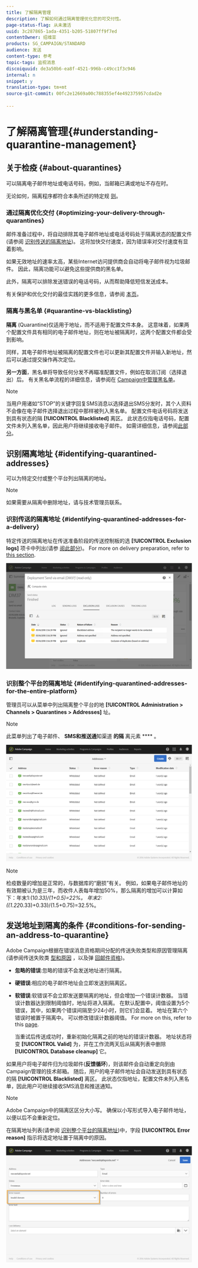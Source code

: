 ```yaml
---
title: 了解隔离管理
description: 了解如何通过隔离管理优化您的可交付性。
page-status-flag: 从未激活
uuid: 3c287865-1ada-4351-b205-51807ff9f7ed
contentOwner: 绍维亚
products: SG_CAMPAIGN/STANDARD
audience: 发送
content-type: 参考
topic-tags: 监视消息
discoiquuid: de3a50b6-ea8f-4521-996b-c49cc1f3c946
internal: n
snippet: y
translation-type: tm+mt
source-git-commit: 00fc2e12669a00c788355ef4e492375957cdad2e

---
```



# 了解隔离管理{#understanding-quarantine-management}

## 关于检疫 {#about-quarantines}

可以隔离电子邮件地址或电话号码，例如，当邮箱已满或地址不存在时。

无论如何，隔离程序都符合本条所述的特定规 [则](#conditions-for-sending-an-address-to-quarantine)。

### 通过隔离优化交付 {#optimizing-your-delivery-through-quarantines}

邮件准备过程中，将自动排除其电子邮件地址或电话号码处于隔离状态的配置文件(请参阅 [识别传送的隔离地址](#identifying-quarantined-addresses-for-a-delivery))。 这将加快交付速度，因为错误率对交付速度有显着影响。

如果无效地址的速率太高，某些Internet访问提供商会自动将电子邮件视为垃圾邮件。 因此，隔离功能可以避免这些提供商的黑名单。

此外，隔离可以排除发送错误的电话号码，从而帮助降低短信发送成本。

有关保护和优化交付的最佳实践的更多信息，请参阅 [本页](https://docs.campaign.adobe.com/doc/standard/getting_started/en/ACS_DeliveryBestPractices.html)。

### 隔离与黑名单 {#quarantine-vs-blacklisting}

**隔离** (Quarantine)仅适用于地址，而不适用于配置文件本身。 这意味着，如果两个配置文件具有相同的电子邮件地址，则在地址被隔离时，这两个配置文件都会受到影响。

同样，其电子邮件地址被隔离的配置文件也可以更新其配置文件并输入新地址，然后可以通过提交操作再次定位。

**另一方面**，黑名单将导致任何分发不再瞄准配置文件，例如在取消订阅（选择退出）后。 有关黑名单流程的详细信息，请参阅在 [Campaign中管理黑名单](../../audiences/using/about-opt-in-and-opt-out-in-campaign.md)。

>[!NOTE]
>
>当用户用诸如“STOP”的关键字回复SMS消息以选择退出SMS分发时，其个人资料不会像在电子邮件选择退出过程中那样被列入黑名单。 配置文件电话号码将发送到具有状态的隔 **[!UICONTROL Blacklisted]** 离区。 此状态仅指电话号码，配置文件未列入黑名单，因此用户将继续接收电子邮件。 如需详细信息，请参阅[此部分](../../channels/using/managing-incoming-sms.md#managing-stop-sms)。

## 识别隔离地址 {#identifying-quarantined-addresses}

可以为特定交付或整个平台列出隔离的地址。

>[!NOTE]
>
>如果需要从隔离中删除地址，请与技术管理员联系。

### 识别传送的隔离地址 {#identifying-quarantined-addresses-for-a-delivery}

特定传送的隔离地址在传送准备阶段的传送控制板的选 **[!UICONTROL Exclusion logs]** 项卡中列出(请参 [阅此部分](../../sending/using/monitoring-a-delivery.md#exclusion-logs))。 For more on delivery preparation, refer to [this section](../../sending/using/preparing-the-send.md).

![](assets/exclusion_logs.png)

### 识别整个平台的隔离地址 {#identifying-quarantined-addresses-for-the-entire-platform}

管理员可以从菜单中列出隔离整个平台的地 **[!UICONTROL Administration > Channels > Quarantines > Addresses]** 址。

>[!NOTE]
>
>此菜单列出了电子邮件、 **SMS和推送通**&#x200B;知渠道 **的隔** 离元素 **** 。

![](assets/quarantines1.png)

>[!NOTE]
>
>检疫数量的增加是正常的，与数据库的“磨损”有关。 例如，如果电子邮件地址的有效期被认为是三年，而收件人表每年增加50%，那么隔离的增加可以计算如下：年末1:(1*0.33)/(1+0.5)=22%。 年末2:((1.22*0.33)+0.33)/(1.5+0.75)=32.5%。

## 发送地址到隔离的条件 {#conditions-for-sending-an-address-to-quarantine}

Adobe Campaign根据在错误消息资格期间分配的传送失败类型和原因管理隔离(请参阅传送失败类 [型和原因](../../sending/using/understanding-delivery-failures.md#delivery-failure-types-and-reasons) ，以及弹 [回邮件资格](../../sending/using/understanding-delivery-failures.md#bounce-mail-qualification))。

* **忽略的错误**:忽略的错误不会发送地址进行隔离。
* **硬错误**:相应的电子邮件地址会立即发送到隔离区。
* **软错误**:软错误不会立即发送要隔离的地址，但会增加一个错误计数器。 当错误计数器达到限制阈值时，地址将进入隔离。 在默认配置中，阈值设置为5个错误，其中，如果两个错误间隔至少24小时，则它们会显着。 地址在第六个错误时被置于隔离中。 可以修改错误计数器阈值。 For more on this, refer to this [page](../../administration/using/configuring-email-channel.md#email-channel-parameters).

   当重试后传送成功时，重新初始化隔离之前的地址的错误计数器。 地址状态将变 **[!UICONTROL Valid]** 为，并在工作流两天后从隔离列表中删除 **[!UICONTROL Database cleanup]** 它。

如果用户将电子邮件归为垃圾邮件(**反馈循环**)，则该邮件会自动重定向到由Campaign管理的技术邮箱。 随后，用户的电子邮件地址会自动发送到具有状态的隔 **[!UICONTROL Blacklisted]** 离区。 此状态仅指地址，配置文件未列入黑名单，因此用户可继续接收SMS消息和推送通知。

>[!NOTE]
Adobe Campaign中的隔离区区分大小写。 确保以小写形式导入电子邮件地址，以便以后不会重新定位。

在隔离地址列表(请参阅 [识别整个平台的隔离地址](#identifying-quarantined-addresses-for-the-entire-platform))中，字段 **[!UICONTROL Error reason]** 指示将选定地址置于隔离中的原因。

![](assets/quarantines2.png)

